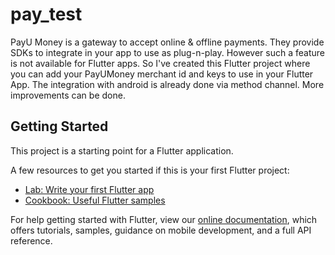 # pay_test

PayU Money is a gateway to accept online & offline payments. They provide SDKs to integrate in your app to use as plug-n-play. However such a feature is not available for Flutter apps.
So I've created this Flutter project where you can add your PayUMoney merchant id and keys to use in your Flutter App. The integration with android is already done via method channel. More improvements can be done.

## Getting Started

This project is a starting point for a Flutter application.

A few resources to get you started if this is your first Flutter project:

- [Lab: Write your first Flutter app](https://flutter.dev/docs/get-started/codelab)
- [Cookbook: Useful Flutter samples](https://flutter.dev/docs/cookbook)

For help getting started with Flutter, view our
[online documentation](https://flutter.dev/docs), which offers tutorials,
samples, guidance on mobile development, and a full API reference.
